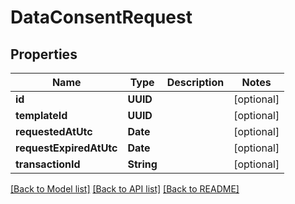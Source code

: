 # DataConsentRequest

## Properties
Name | Type | Description | Notes
------------ | ------------- | ------------- | -------------
**id** | **UUID** |  | [optional] 
**templateId** | **UUID** |  | [optional] 
**requestedAtUtc** | **Date** |  | [optional] 
**requestExpiredAtUtc** | **Date** |  | [optional] 
**transactionId** | **String** |  | [optional] 

[[Back to Model list]](../README.md#documentation-for-models) [[Back to API list]](../README.md#documentation-for-api-endpoints) [[Back to README]](../README.md)


